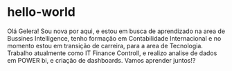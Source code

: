 # hello-world

Olá Gelera! 
Sou nova por aqui, e estou em busca de aprendizado na area de Bussines Intelligence, tenho formação em Contabilidade Internacional
e no momento estou em transição de carreira, para a area de Tecnologia.
Trabalho atualmente como IT Finance Controll, e realizo analise de dados em POWER bi, e criação de dashboards.
Vamos aprender juntos!?
